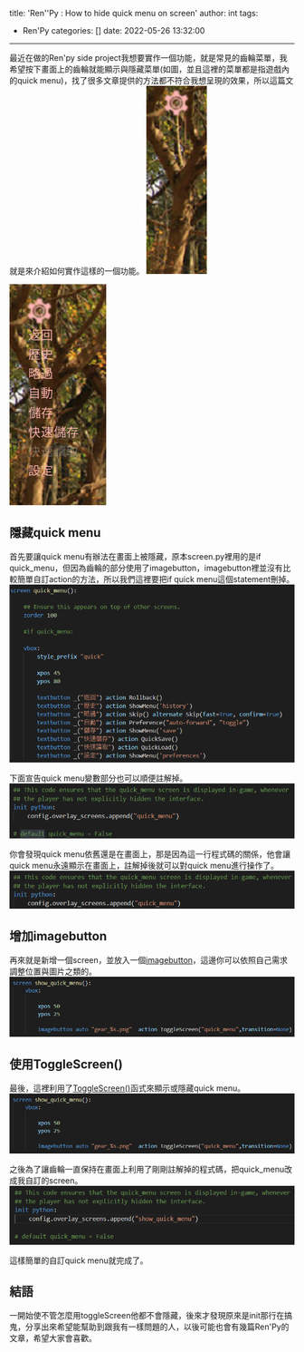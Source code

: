 title: 'Ren''Py : How to hide quick menu on screen'
author: int
tags:
  - Ren'Py
categories: []
date: 2022-05-26 13:32:00
---
最近在做的Ren'py side project我想要實作一個功能，就是常見的齒輪菜單，我希望按下畫面上的齒輪就能顯示與隱藏菜單(如圖，並且這裡的菜單都是指遊戲內的quick menu)，找了很多文章提供的方法都不符合我想呈現的效果，所以這篇文就是來介紹如何實作這樣的一個功能。
![](../images/pasted-53.png)

![](../images/pasted-52.png)

## 隱藏quick menu
首先要讓quick menu有辦法在畫面上被隱藏，原本screen.py裡用的是if quick_menu，但因為齒輪的部分使用了imagebutton，imagebutton裡並沒有比較簡單自訂action的方法，所以我們這裡要把if quick menu這個statement刪掉。
![](../images/pasted-55.png)

下面宣告quick menu變數部分也可以順便註解掉。
![](../images/pasted-57.png)

你會發現quick menu依舊還是在畫面上，那是因為這一行程式碼的關係，他會讓quick menu永遠顯示在畫面上，註解掉後就可以對quick menu進行操作了。
![](../images/pasted-59.png)

## 增加imagebutton
再來就是新增一個screen，並放入一個[imagebutton](https://www.renpy.org/doc/html/screens.html?#imagebutton)，這邊你可以依照自己需求調整位置與圖片之類的。
![](../images/pasted-60.png)

## 使用ToggleScreen()
最後，這裡利用了[ToggleScreen()](https://www.renpy.org/doc/html/screen_actions.html?#ToggleScreen)函式來顯示或隱藏quick menu。
![](../images/pasted-60.png)

之後為了讓齒輪一直保持在畫面上利用了剛剛註解掉的程式碼，把quick_menu改成我自訂的screen。
![](../images/pasted-56.png)

這樣簡單的自訂quick menu就完成了。

## 結語
一開始使不管怎麼用toggleScreen他都不會隱藏，後來才發現原來是init那行在搞鬼，分享出來希望能幫助到跟我有一樣問題的人，以後可能也會有幾篇Ren'Py的文章，希望大家會喜歡。